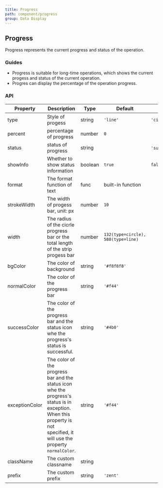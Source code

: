 ```yaml
---
title: Progress
path: component/progress
group: Data Display
---
```


## Progress

Progress represents the current progress and status of the operation.

### Guides

-  Progress is suitable for long-time operations, which shows the current progess and status of the current operation.
-  Progres can display the percentage of the operation progress.

### API

| Property     |  Description  | Type     | Default  | Alternative |
| -------- | ----------------- | ------- | -------| ----------------|
| type | Style of progess | string | `'line'` | `'circle'` |
| percent | percentage of progress | number | `0` | |
| status | status of progress | string|  | `'success'`,`'exception'` |
| showInfo | Whether to show status information | boolean | `true`  | `false` |
| format | The format function of text | func | built-in function | |
| strokeWidth | The width of progess bar, unit: px | number | `10` | |
| width | The radius of the cicrle progress bar or the total length of the strip progess bar | number | `132(type=circle), 580(type=line)` |  | 
| bgColor | The color of background | string | `'#f8f8f8'` | |
| normalColor | The color of the progress bar | string | `'#f44'` | |
| successColor | The color of the progress bar and the status icon whe the progress's status is successful. | string | `'#4b0'` | |
| exceptionColor | The color of the progress bar and the status icon whe the progress's status is in exception. When this property is not specified, it will use the property `normalColor`. | string | `'#f44'` | |
| className | The custom classname | string |  | |
| prefix | The custom prefix | string | `'zent'` |  |


